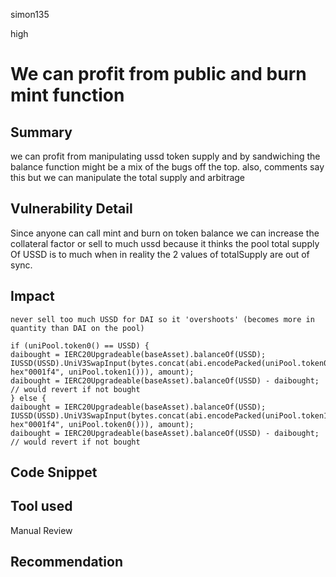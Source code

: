 simon135

high

# We can profit from public and burn mint function

## Summary
we can profit from manipulating ussd token supply and by sandwiching the balance function might be a mix of the bugs off the top.
also, comments say this but we can manipulate the total supply and arbitrage  
## Vulnerability Detail
Since anyone can call mint and burn on token balance we can increase the collateral factor or sell to much ussd because it thinks the pool total supply Of USSD is to much when in reality the 2 values of totalSupply are out of sync.
## Impact
```solidity
never sell too much USSD for DAI so it 'overshoots' (becomes more in quantity than DAI on the pool)
```

```solidity
if (uniPool.token0() == USSD) {  
daibought = IERC20Upgradeable(baseAsset).balanceOf(USSD);  
IUSSD(USSD).UniV3SwapInput(bytes.concat(abi.encodePacked(uniPool.token0(), hex"0001f4", uniPool.token1())), amount);  
daibought = IERC20Upgradeable(baseAsset).balanceOf(USSD) - daibought; // would revert if not bought  
} else {  
daibought = IERC20Upgradeable(baseAsset).balanceOf(USSD);  
IUSSD(USSD).UniV3SwapInput(bytes.concat(abi.encodePacked(uniPool.token1(), hex"0001f4", uniPool.token0())), amount);  
daibought = IERC20Upgradeable(baseAsset).balanceOf(USSD) - daibought; // would revert if not bought
```
## Code Snippet

## Tool used

Manual Review

## Recommendation
